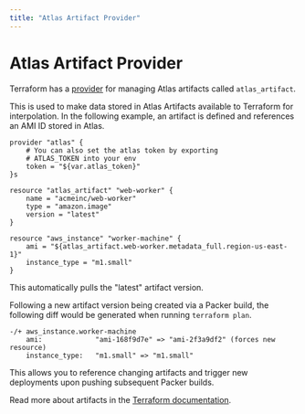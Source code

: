 ```yaml
---
title: "Atlas Artifact Provider"
---
```

# Atlas Artifact Provider

Terraform has a [provider](https://terraform.io/docs/providers/index.html) for managing Atlas artifacts called `atlas_artifact`.

This is used to make data stored in Atlas Artifacts available to
Terraform for interpolation. In the following example, an artifact
is defined and references an AMI ID stored in Atlas.

    provider "atlas" {
        # You can also set the atlas token by exporting
        # ATLAS_TOKEN into your env
        token = "${var.atlas_token}"
    }s

    resource "atlas_artifact" "web-worker" {
        name = "acmeinc/web-worker"
        type = "amazon.image"
        version = "latest"
    }

    resource "aws_instance" "worker-machine" {
        ami = "${atlas_artifact.web-worker.metadata_full.region-us-east-1}"
        instance_type = "m1.small"
    }

This automatically pulls the "latest" artifact version.

Following a new artifact version being created via a Packer build, the following
diff would be generated when running `terraform plan`.

    -/+ aws_instance.worker-machine
        ami:             "ami-168f9d7e" => "ami-2f3a9df2" (forces new resource)
        instance_type:   "m1.small" => "m1.small"

This allows you to reference changing artifacts and trigger new deployments
upon pushing subsequent Packer builds.

Read more about artifacts in the [Terraform documentation](https://terraform.io/docs/providers/atlas/r/artifact.html).
